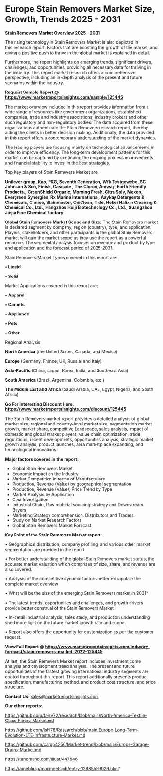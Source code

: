 # Europe Stain Removers Market Size, Growth, Trends 2025 - 2031

<Strong> Stain Removers Market Overview 2025 - 2031</strong>

The rising technology in Stain Removers Market is also depicted in this research report. Factors that are boosting the growth of the market, and giving a positive push to thrive in the global market is explained in detail.

Furthermore, the report highlights on emerging trends, significant drivers, challenges, and opportunities, providing all necessary data for thriving in the industry. This report market research offers a comprehensive perspective, including an in-depth analysis of the present and future scenarios within the industry.

<strong>Request Sample Report @ <a href=https://www.marketreportsinsights.com/sample/125445>https://www.marketreportsinsights.com/sample/125445</a></strong>

The market overview included in this report provides information from a wide range of resources like government organizations, established companies, trade and industry associations, industry brokers and other such regulatory and non-regulatory bodies. The data acquired from these organizations authenticate the Stain Removers research report, thereby aiding the clients in better decision making. Additionally, the data provided in this report offers a contemporary understanding of the market dynamics.

The leading players are focusing mainly on technological advancements in order to improve efficiency. The long-term development patterns for this market can be captured by continuing the ongoing process improvements and financial stability to invest in the best strategies.

Top Key players of Stain Removers Market are:

<strong>Unilever group, Kao, P&G, Seventh Generation, Wfk Testgewebe, SC Johnson & Son, Finish, Cascade , The Clorox, Amway, Earth Friendly Products., GreenShield Organic, Morning Fresh, Citra Solv, Mexon, Evergreen Synergies, Rx Marine International, Aaykay Detergents & Chemicals, Cnnice, Stainmaster, OxiClean, Tide, Hebei Nalixin Cleaning & Chemical Co., Ltd., Hangzhou Huiji Biotechnology Co., Ltd., Guangzhou Jiejia Fine Chemical Factory</strong>

<strong><b>Global Stain Removers Market Scope and Size:</b></strong>
The Stain Removers market is declared segment by company, region (country), type, and application. Players, stakeholders, and other participants in the global Stain Removers market will gain the market scope as they use the report as a powerful resource. The segmental analysis focuses on revenue and product by type and application and the forecast period of 2025-2031.

Stain Removers Market Types covered in this report are:

<strong>• Liquid

• Solid</strong>

Market Applications covered in this report are:

<strong>• Apparel

• Carpets

• Appliance

• Pets

• Other</strong> 

Regional Analysis

<strong>North America</strong> (the United States, Canada, and Mexico)

<strong>Europe</strong> (Germany, France, UK, Russia, and Italy)

<strong>Asia-Pacific</strong> (China, Japan, Korea, India, and Southeast Asia)

<strong>South America</strong> (Brazil, Argentina, Colombia, etc.)

<strong>The Middle East and Africa</strong> (Saudi Arabia, UAE, Egypt, Nigeria, and South Africa)

<strong>Go For Interesting Discount Here: <a href=https://www.marketreportsinsights.com/discount/125445>https://www.marketreportsinsights.com/discount/125445</a></strong>

The Stain Removers market report provides a detailed analysis of global market size, regional and country-level market size, segmentation market growth, market share, competitive Landscape, sales analysis, impact of domestic and global market players, value chain optimization, trade regulations, recent developments, opportunities analysis, strategic market growth analysis, product launches, area marketplace expanding, and technological innovations.

<strong><b>Major factors covered in the report:</b></strong>
<ul>
  <li>Global Stain Removers Market </li>
  <li>Economic Impact on the Industry</li>
  <li>Market Competition in terms of Manufacturers</li>
  <li>Production, Revenue (Value) by geographical segmentation</li>
  <li>Production, Revenue (Value), Price Trend by Type</li>
  <li>Market Analysis by Application</li>
  <li>Cost Investigation</li>
  <li>Industrial Chain, Raw material sourcing strategy and Downstream Buyers</li>
  <li>Marketing Strategy comprehension, Distributors and Traders</li>
  <li>Study on Market Research Factors</li>
  <li>Global Stain Removers Market Forecast</li>
</ul>

<strong><b>Key Point of the Stain Removers Market report:</b></strong>

• Geographical distribution, company profiling, and various other market segmentation are provided in the report.

• For better understanding of the global Stain Removers market status, the accurate market valuation which comprises of size, share, and revenue are also covered.

• Analysis of the competitive dynamic factors better extrapolate the complete market overview

• What will be the size of the emerging Stain Removers market in 2031?

• The latest trends, opportunities and challenges, and growth drivers provide better construal of the Stain Removers Market.

• In-detail industrial analysis, sales study, and production understanding shed more light on the future market growth rate and scope.

• Report also offers the opportunity for customization as per the customer request.

<strong><b>View Full Report @ <a href=https://www.marketreportsinsights.com/industry-forecast/stain-removers-market-2022-125445>https://www.marketreportsinsights.com/industry-forecast/stain-removers-market-2022-125445</a></b></strong>


At last, the Stain Removers Market report includes investment come analysis and development trend analysis. The present and future opportunities of the fastest growing international industry segments are coated throughout this report. This report additionally presents product specification, manufacturing method, and product cost structure, and price structure.

<strong>Contact Us:</strong>
sales@marketreportsinsights.com

<strong>Our other reports:</strong>

<a href=https://github.com/faizy72/research/blob/main/North-America-Textile-Glass-Fibers-Market.md>https://github.com/faizy72/research/blob/main/North-America-Textile-Glass-Fibers-Market.md</a>

<a href=https://github.com/Ishi78/Research/blob/main/Europe-Long-Term-Evolution-LTE-Infrastructure-Market.md>https://github.com/Ishi78/Research/blob/main/Europe-Long-Term-Evolution-LTE-Infrastructure-Market.md</a>

<a href=https://github.com/cargo4256/Market-trend/blob/main/Europe-Garage-Drains-Market.md>https://github.com/cargo4256/Market-trend/blob/main/Europe-Garage-Drains-Market.md</a>

<a href=https://tanomuno.com/illust/447646>https://tanomuno.com/illust/447646</a>

<a href=https://ameblo.jp/manmeetsigh/entry-12885559029.html>https://ameblo.jp/manmeetsigh/entry-12885559029.html</a>"

